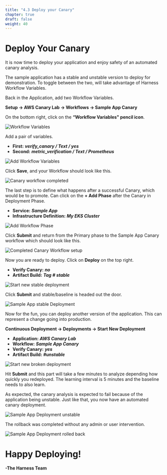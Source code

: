 ```yaml
---
title: "4.3 Deploy your Canary"
chapter: true
draft: false
weight: 40
---
```


# Deploy Your Canary

It is now time to deploy your application and enjoy safety of an automated canary analysis. 

The sample application has a stable and unstable version to deploy for demonstration. To toggle between the two, will take advantage of Harness Workflow Variables.

Back in the Application, add two Workflow Variables. 

**Setup -> AWS Canary Lab -> Workflows -> Sample App Canary**

On the bottom right, click on the **“Workflow Variables" pencil icon**.

![Workflow Variables](/images/workflow_vars_small.png)

Add a pair of variables. 

* **First:** ***verify_canary / Text / yes***
* **Second:** ***metric_verification / Text / Prometheus***

![Add Workflow Variables](/images/workflow_vars_setup.png)

Click **Save**, and your Workflow should look like this.

![Canary workflow completed](/images/canary_workflow_complete.png)

The last step is to define what happens after a successful Canary, which would be to promote. Can click on the **+ Add Phase** after the Canary in Deployment Phase. 

* **Service:** ***Sample App***
* **Infrastructure Definition:** ***My EKS Cluster***

![Add Workflow Phase](/images/sample_app_workflow_phase.png)

Click **Submit** and return from the Primary phase to the Sample App Canary workflow which should look like this.

![Completed Canary Workflow setup](/images/sample_app_workflow_primary.png)

Now you are ready to deploy. Click on **Deploy** on the top right. 

* **Verify Canary:** ***no***
* **Artifact Build:** ***Tag # stable*** 

![Start new stable deployment](/images/start_new_deployment.png)

Click **Submit** and stable/baseline is headed out the door. 

![Sample App stable Deployment](/images/sample_app_deployment.png)

Now for the fun, you can deploy another version of the application. This can represent a change going into production. 

**Continuous Deployment -> Deployments -> Start New Deployment** 

* **Application:** ***AWS Canary Lab***
* **Workflow:** ***Sample App Canary***
* **Verify Canary:** ***yes***
* **Artifact Build:** ***#unstable***

![Start new broken deployment](/images/start_new_deployment_broken.png)

Hit **Submit** and this part will take a few minutes to analyze depending how quickly you redeployed. The learning interval is 5 minutes and the baseline needs to also learn.  

As expected, the canary analysis is expected to fail because of the application being unstable. Just like that, you now have an automated canary deployment. 

![Sample App Deployment unstable](/images/sample_app_deployment_broken.png)

The rollback was completed without any admin or user intervention. 

![Sample App Deployment rolled back](/images/sample_app_deployment_rollback.png)

# Happy Deploying!

**-The Harness Team**
